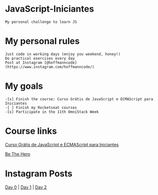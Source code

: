 # JavaScript-Iniciantes
    My personal challenge to learn JS

# My personal rules

    Just code in working days (enjoy you weekend, honey!)
    Do practical exercises every day
    Post at Instagram [@hoffmanncode](https://www.instagram.com/hoffmanncode/)

# My goals

    -[x] Finish the course: Curso Grátis de JavaScript e ECMAScript para Iniciantes
    -[ ] Finish my Rocketseat courses
    -[x] Participate in the 11th OmniStack Week
    
# Course links
   [Curso Grátis de JavaScript e ECMAScript para Iniciantes](https://www.youtube.com/playlist?list=PLHz_AreHm4dlsK3Nr9GVvXCbpQyHQl1o1)

   [Be The Hero](https://github.com/gabihoffmann/be-the-hero-rocketseat)
    
# Instagram Posts 
 
  [Day 0](https://www.instagram.com/p/B9zYHtBgIug/) | [Day 1](https://www.instagram.com/p/B9zYx7Ngs3P/) | [Day 2](https://www.instagram.com/p/B9-EA2kgEMq/)

